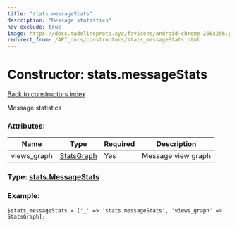 ```yaml
---
title: "stats.messageStats"
description: "Message statistics"
nav_exclude: true
image: https://docs.madelineproto.xyz/favicons/android-chrome-256x256.png
redirect_from: /API_docs/constructors/stats_messageStats.html
---
```

# Constructor: stats.messageStats  
[Back to constructors index](/API_docs/constructors/index.html)



Message statistics

### Attributes:

| Name     |    Type       | Required | Description |
|----------|---------------|----------|-------------|
|views\_graph|[StatsGraph](/API_docs/types/StatsGraph.html) | Yes|Message view graph|



### Type: [stats.MessageStats](/API_docs/types/stats.MessageStats.html)


### Example:

```
$stats_messageStats = ['_' => 'stats.messageStats', 'views_graph' => StatsGraph];
```  
